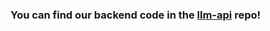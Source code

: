 ### You can find our backend code in the [llm-api](https://github.com/eth-global-lisbon-team-dkdk/llm-api) repo!